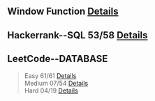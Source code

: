 
## Window Function [Details](https://github.com/chongchong6/SQL/tree/master/Window%20Function)
## Hackerrank--SQL 53/58 [Details](https://github.com/chongchong6/SQL/tree/master/HackerRank_SQL)
## LeetCode--DATABASE 
> Easy 61/61 [Details](https://github.com/chongchong6/SQL/tree/master/LeetCode/Easy)<br>
> Medium 07/54 [Details](https://github.com/chongchong6/SQL/tree/master/LeetCode/Medium)<br>
> Hard 04/19 [Details](https://github.com/chongchong6/SQL/tree/master/LeetCode/Hard)

